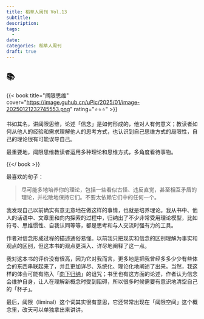 ```yaml
---
title: 稻草人周刊 Vol.13
subtitle: 
description: 
tags:
  - 
date: 
categories: 稻草人周刊
draft: true
---
```


## 📚

{{< book title="阈限思维" cover="https://image.guhub.cn/uPic/2025/01/image-20250121232745553.png" rating="⭐️⭐️⭐️" >}}

书如其名，讲阈限思维，论述「信念」是如何形成的，他对人有何意义；教读者如何从他人的经验和需求理解他人的思考方式，也认识到自己思维方式的局限性，自己的理论很有可能误导自己。

最重要地，阈限思维教读者运用多种理论和思维方式，多角度看待事物。

{{</ book >}}

最喜欢的句子：

> 尽可能多地培养你的理论，包括一些看似古怪、违反直觉，甚至相互矛盾的理论，并松散地保持它们。不要太依赖它们中的任何一个。

我发现自己以前确实有意无意地在做这样的事情，也就是培养理论。我从书中、他人的话语中、文章里和向内探索的过程中，归纳出了不少非常受用理论模型，比如符号、思维惯性、自我认同等等，都是思考和与人交流时强有力的工具。

作者对信念形成过程的描述通俗易懂。以前我只把现实和信念的区别理解为事实和观点的区别，但这本书的观点更深入、详尽地阐释了这一点。

我对这本书的评价没有很高，因为它对我而言，更多地是把我曾经多多少少有些体会的东西串联起来了，并且更加详尽、系统化、理论化地阐述了出来。当然，我这样的体会可能有陷入「[向下归纳](/posts/向下归纳/)」的诅咒；书里也有这方面的论述，作者认为信念会维护自身，让人在理解新概念时受到阻碍，所以很多时候需要有意识地清空自己的「杯子」。

最后，阈限（liminal）这个词其实很有意思，它还常常出现在「阈限空间」这个概念里，改天可以单独拿出来讲讲。

